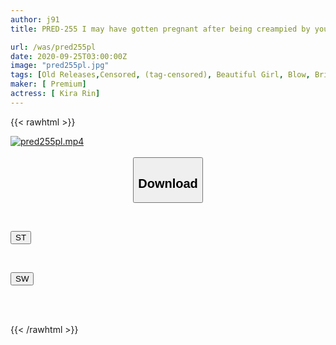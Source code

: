 ```yaml
---
author: j91
title: PRED-255 I may have gotten pregnant after being creampied by your boss over and over again... Rin Kira

url: /was/pred255pl
date: 2020-09-25T03:00:00Z
image: "pred255pl.jpg"
tags: [Old Releases,Censored, (tag-censored), Beautiful Girl, Blow, Bride, Creampie, Digital Mosaic, Solowork, Young wife]
maker: [ Premium]
actress: [ Kira Rin]
---
```



{{< rawhtml >}}

<div class="video" data-videoid="qayGeXPWAXfZOm">
    <a href="javascript:;">
        <img src="/was/pred255pl/pred255pl.jpg" width="WIDTH" height="HEIGHT" alt="pred255pl.mp4" loading="lazy">
    </a>
</div>

<script type="text/javascript" src="https://j91.asia/asset/on-demand-st.js"></script>

<br>
  <link rel="stylesheet" href="https://j91.asia/asset/bs5.css">
  
  <center>
  <button class="btn btn-primary" type="button" data-bs-toggle="collapse" data-bs-target=".multi-collapse" aria-expanded="false" aria-controls="multiCollapseExample1 multiCollapseExample2"><h2>Download</h2></button></center>
</p>
<div class="row">
  <div class="col">
    <div class="collapse multi-collapse" id="multiCollapseExample1">
      <div class="card card-body">
	      	      <br>
<div class="buttons">  
<p><a href="https://streamtape.to/v/qayGeXPWAXfZOm" target="_blank"><button class="btn-hover color-3"><i class="fa fa-download"></i> ST</button></a></p></div>
    </div>
  </div>
</div>
  <div class="col">
    <div class="collapse multi-collapse" id="multiCollapseExample2">
      <div class="card card-body">
	      <br>
<div class="buttons">
<p><a href="https://asnwish.com/75teog76s8wi" target="_blank"><button class="btn-hover color-2"><i class="fa fa-download"></i> SW</button></a></p></div>
<br><br>
      </div>
    </div>
  </div>
</div>

{{< /rawhtml >}}